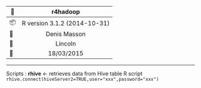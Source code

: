 
 
| :file_folder:                | **r4hadoop**                                         |
|------------------------------|:----------------------------------------------------:|
| :package:                    | R version 3.1.2 (2014-10-31)                         |
| :busts_in_silhouette:        | Denis Masson                                         |
| :office:                     | Lincoln                                              |
| :date:                       | 18/03/2015                                           | 
 
---
 
 

Scripts : **rhive** <- retrieves data from Hive table
R script
```rhive.connect(hiveServer2=TRUE,user="xxx",password="xxx")```

